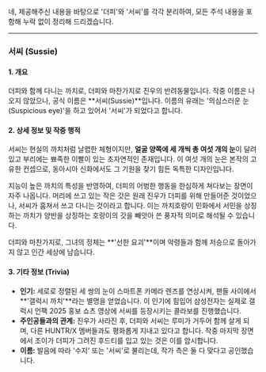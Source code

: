 네, 제공해주신 내용을 바탕으로 '더피'와 '서씨'를 각각 분리하여, 모든 주석 내용을 포함해 누락 없이 정리해 드리겠습니다.

---

### **서씨 (Sussie)**

#### **1. 개요**

더피와 함께 다니는 까치로, 더피와 마찬가지로 진우의 반려동물입니다. 작중 이름은 나오지 않았으나, 공식 이름은 **서씨(Sussie)**입니다. 이름의 유래는 '의심스러운 눈(Suspicious eye)'을 하고 있어서 '서씨'가 되었다고 합니다.

#### **2. 상세 정보 및 작중 행적**

서씨는 현실의 까치처럼 날렵한 체형이지만, **얼굴 양쪽에 세 개씩 총 여섯 개의 눈**이 달려있고 부리에는 뾰족한 이빨이 있는 초자연적인 존재입니다. 이 여섯 개의 눈은 본작의 고유한 컨셉으로, 동아시아 신화에서도 그 기원을 찾기 힘든 독특한 디자인입니다.

지능이 높은 까치의 특성을 반영하여, 더피의 어벙한 행동을 한심하게 쳐다보는 장면이 자주 나옵니다. 머리에 쓰고 있는 작은 갓은 원래 진우가 더피를 위해 만들어준 것이었으나, 서씨가 훔쳐서 쓰고 다니는 것이라고 합니다. 이는 까치호랑이 민화에서 서민을 상징하는 까치가 양반을 상징하는 호랑이의 갓을 빼앗아 쓴 풍자적 의미로 해석될 수 있습니다.

더피와 마찬가지로, 그녀의 정체는 **'선한 요괴'**이며 악령들과 함께 저승으로 돌아가지 않고 인간 세상에 남습니다.

#### **3. 기타 정보 (Trivia)**

- **인기:** 세로로 정렬된 세 쌍의 눈이 스마트폰 카메라 렌즈를 연상시켜, 팬들 사이에서 **'갤럭시 까치'**라는 별명을 얻었습니다. 이 인기에 힘입어 삼성전자는 실제로 갤럭시 언팩 2025 홍보 쇼츠 영상에 서씨를 등장시키는 콜라보를 진행했습니다.
- **주인공들과의 관계:** 진우가 사라진 후, 더피와 서씨는 루미가 거두어 함께 살게 되며, 다른 HUNTR/X 멤버들과도 평화롭게 지내고 있다고 합니다. 작중 마지막 장면에서 조이가 더피가 그려진 후드티를 입고 있는 것은 이를 암시합니다.
- **이름:** 발음에 따라 '수지' 또는 '서씨'로 불리는데, 작가 측은 둘 다 맞다고 공인했습니다.
